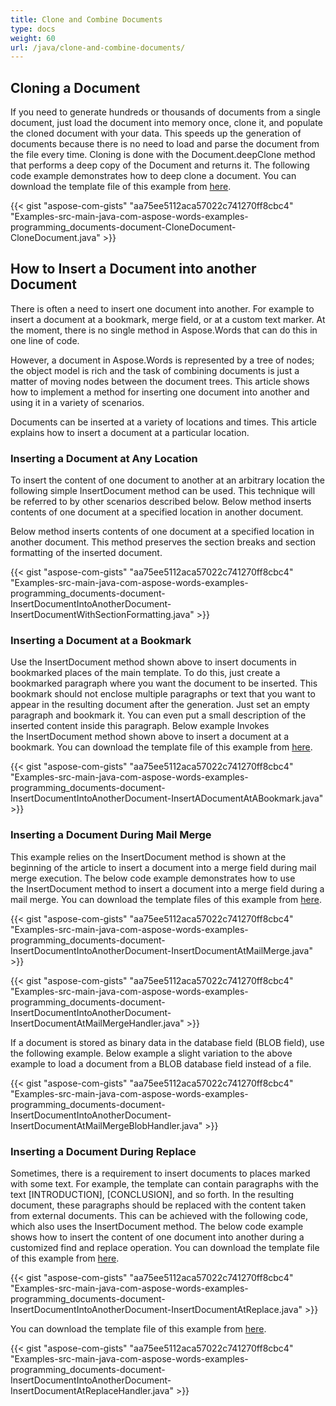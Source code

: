 ```yaml
---
title: Clone and Combine Documents
type: docs
weight: 60
url: /java/clone-and-combine-documents/
---
```


## **Cloning a Document**

If you need to generate hundreds or thousands of documents from a single document, just load the document into memory once, clone it, and populate the cloned document with your data. This speeds up the generation of documents because there is no need to load and parse the document from the file every time. Cloning is done with the Document.deepClone method that performs a deep copy of the Document and returns it. The following code example demonstrates how to deep clone a document. You can download the template file of this example from [here](https://github.com/aspose-words/Aspose.Words-for-Java/tree/master/Examples/src/main/resources/Document/Properties.doc).

{{< gist "aspose-com-gists" "aa75ee5112aca57022c741270ff8cbc4" "Examples-src-main-java-com-aspose-words-examples-programming_documents-document-CloneDocument-CloneDocument.java" >}}

## **How to Insert a Document into another Document**

There is often a need to insert one document into another. For example to insert a document at a bookmark, merge field, or at a custom text marker. At the moment, there is no single method in Aspose.Words that can do this in one line of code.

However, a document in Aspose.Words is represented by a tree of nodes; the object model is rich and the task of combining documents is just a matter of moving nodes between the document trees. This article shows how to implement a method for inserting one document into another and using it in a variety of scenarios.

Documents can be inserted at a variety of locations and times. This article explains how to insert a document at a particular location.

### **Inserting a Document at Any Location**

To insert the content of one document to another at an arbitrary location the following simple InsertDocument method can be used. This technique will be referred to by other scenarios described below. Below method inserts contents of one document at a specified location in another document.

Below method inserts contents of one document at a specified location in another document. This method preserves the section breaks and section formatting of the inserted document.

{{< gist "aspose-com-gists" "aa75ee5112aca57022c741270ff8cbc4" "Examples-src-main-java-com-aspose-words-examples-programming_documents-document-InsertDocumentIntoAnotherDocument-InsertDocumentWithSectionFormatting.java" >}}

### **Inserting a Document at a Bookmark**

Use the InsertDocument method shown above to insert documents in bookmarked places of the main template. To do this, just create a bookmarked paragraph where you want the document to be inserted. This bookmark should not enclose multiple paragraphs or text that you want to appear in the resulting document after the generation. Just set an empty paragraph and bookmark it. You can even put a small description of the inserted content inside this paragraph. Below example Invokes the InsertDocument method shown above to insert a document at a bookmark. You can download the template file of this example from [here](https://github.com/aspose-words/Aspose.Words-for-Java/tree/master/Examples/src/main/resources/Document).

{{< gist "aspose-com-gists" "aa75ee5112aca57022c741270ff8cbc4" "Examples-src-main-java-com-aspose-words-examples-programming_documents-document-InsertDocumentIntoAnotherDocument-InsertADocumentAtABookmark.java" >}}

### **Inserting a Document During Mail Merge**

This example relies on the InsertDocument method is shown at the beginning of the article to insert a document into a merge field during mail merge execution. The below code example demonstrates how to use the InsertDocument method to insert a document into a merge field during a mail merge. You can download the template files of this example from [here](https://github.com/aspose-words/Aspose.Words-for-Java/tree/master/Examples/src/main/resources/Document).

{{< gist "aspose-com-gists" "aa75ee5112aca57022c741270ff8cbc4" "Examples-src-main-java-com-aspose-words-examples-programming_documents-document-InsertDocumentIntoAnotherDocument-InsertDocumentAtMailMerge.java" >}}

{{< gist "aspose-com-gists" "aa75ee5112aca57022c741270ff8cbc4" "Examples-src-main-java-com-aspose-words-examples-programming_documents-document-InsertDocumentIntoAnotherDocument-InsertDocumentAtMailMergeHandler.java" >}}

If a document is stored as binary data in the database field (BLOB field), use the following example. Below example a slight variation to the above example to load a document from a BLOB database field instead of a file.

{{< gist "aspose-com-gists" "aa75ee5112aca57022c741270ff8cbc4" "Examples-src-main-java-com-aspose-words-examples-programming_documents-document-InsertDocumentIntoAnotherDocument-InsertDocumentAtMailMergeBlobHandler.java" >}}

### **Inserting a Document During Replace**

Sometimes, there is a requirement to insert documents to places marked with some text. For example, the template can contain paragraphs with the text [INTRODUCTION], [CONCLUSION], and so forth. In the resulting document, these paragraphs should be replaced with the content taken from external documents. This can be achieved with the following code, which also uses the InsertDocument method. The below code example shows how to insert the content of one document into another during a customized find and replace operation. You can download the template file of this example from [here](https://github.com/aspose-words/Aspose.Words-for-Java/tree/master/Examples/src/main/resources/InsertDocumentIntoAnother/InsertDocument1.doc).

{{< gist "aspose-com-gists" "aa75ee5112aca57022c741270ff8cbc4" "Examples-src-main-java-com-aspose-words-examples-programming_documents-document-InsertDocumentIntoAnotherDocument-InsertDocumentAtReplace.java" >}}

You can download the template file of this example from [here](https://github.com/aspose-words/Aspose.Words-for-Java/tree/master/Examples/src/main/resources/InsertDocumentIntoAnother/InsertDocument2.doc).

{{< gist "aspose-com-gists" "aa75ee5112aca57022c741270ff8cbc4" "Examples-src-main-java-com-aspose-words-examples-programming_documents-document-InsertDocumentIntoAnotherDocument-InsertDocumentAtReplaceHandler.java" >}}
